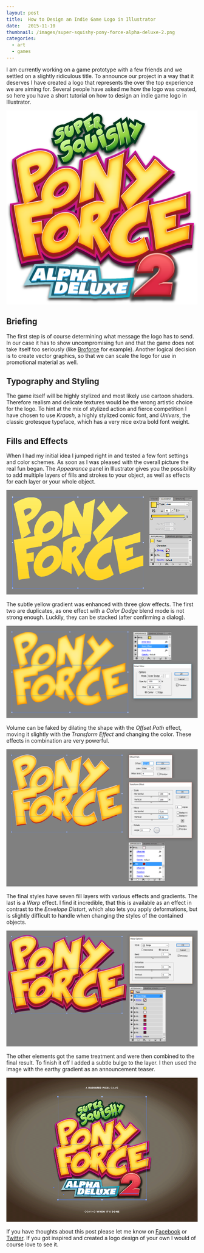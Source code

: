 ```yaml
---
layout: post
title:  How to Design an Indie Game Logo in Illustrator
date:   2015-11-10
thumbnail: /images/super-squishy-pony-force-alpha-deluxe-2.png
categories:
  - art
  - games
---
```


I am currently working on a game prototype with a few friends and we settled on a slightly ridiculous title. To announce our project in a way that it deserves I have created a logo that represents the over the top experience we are aiming for. Several people have asked me how the logo was created, so here you have a short tutorial on how to design an indie game logo in Illustrator.

![](/images/super-squishy-pony-force-alpha-deluxe-2.png)

## Briefing
The first step is of course determining what message the logo has to send. In our case it has to show uncompromising fun and that the game does not take itself too seriously (like [Broforce](http://www.broforcegame.com/) for example). Another logical decision is to create vector graphics, so that we can scale the logo for use in promotional material as well.

## Typography and Styling
The game itself will be highly stylized and most likely use cartoon shaders. Therefore realism and delicate textures would be the wrong artistic choice for the logo. To hint at the mix of stylized action and fierce competition I have chosen to use *Kraash*, a highly stylized comic font, and *Univers*, the classic grotesque typeface, which has a very nice extra bold font weight.

## Fills and Effects

When I had my initial idea I jumped right in and tested a few font settings and color schemes. As soon as I was pleased with the overall picture the real fun began. The *Appearance* panel in Illustrator gives you the possibility to add multiple layers of fills and strokes to your object, as well as effects for each layer or your whole object.

![](/images/appearance-panel-and-gradient-fill.png)

The subtle yellow gradient was enhanced with three glow effects. The first two are duplicates, as one effect with a *Color Dodge* blend mode is not strong enough. Luckily, they can be stacked (after confirming a dialog).

![](/images/basic-effects.png)

Volume can be faked by dilating the shape with the *Offset Path* effect, moving it slightly with the *Transform Effect* and changing the color. These effects in combination are very powerful.

![](/images/offset-and-transform.png)

The final styles have seven fill layers with various effects and gradients. The last is a *Warp* effect. I find it incredible, that this is available as an effect in contrast to the *Envelope Distort*, which also lets you apply deformations, but is slightly difficult to handle when changing the styles of the contained objects.

![](/images/bulge-warp.png)

The other elements got the same treatment and were then combined to the final result. To finish it off I added a subtle bulge to the layer. I then used the image with the earthy gradient as an announcement teaser.

![](/images/drop-shadow.png)

If you have thoughts about this post please let me know on [Facebook](https://www.facebook.com/mmwieser) or [Twitter](https://twitter.com/manuelwieser). If you got inspired and created a logo design of your own I would of course love to see it.
